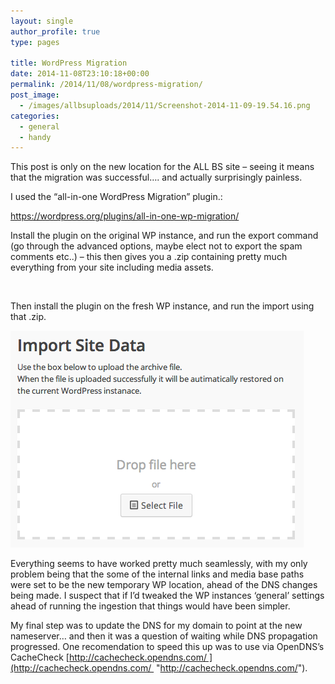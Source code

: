 ```yaml
---
layout: single
author_profile: true
type: pages

title: WordPress Migration
date: 2014-11-08T23:10:18+00:00
permalink: /2014/11/08/wordpress-migration/
post_image:
  - /images/allbsuploads/2014/11/Screenshot-2014-11-09-19.54.16.png
categories:
  - general
  - handy
---
```

This post is only on the new location for the ALL BS site &#8211; seeing it means that the migration was successful&#8230;. and actually surprisingly painless.

I used the &#8220;all-in-one WordPress Migration&#8221; plugin.:

<a title="https://wordpress.org/plugins/all-in-one-wp-migration/" href="https://wordpress.org/plugins/all-in-one-wp-migration/" target="_blank">https://wordpress.org/plugins/all-in-one-wp-migration/</a>

Install the plugin on the original WP instance, and run the export command (go through the advanced options, maybe elect not to export the spam comments etc..) &#8211; this then gives you a .zip containing pretty much everything from your site including media assets.

&nbsp;

Then install the plugin on the fresh WP instance, and run the import using that .zip.

<img class="aligncenter size-full wp-image-2416" src="/images/allbsuploads/2014/11/Screenshot-2014-11-09-19.27.48.png" alt="Screenshot 2014-11-09 19.27.48" width="469" height="347" />

Everything seems to have worked pretty much seamlessly, with my only problem being that the some of the internal links and media base paths were set to be the new temporary WP location, ahead of the DNS changes being made. I suspect that if I&#8217;d tweaked the WP instances &#8216;general&#8217; settings ahead of running the ingestion that things would have been simpler.

My final step was to update the DNS for my domain to point at the new nameserver&#8230; and then it was a question of waiting while DNS propagation progressed. One recomendation to speed this up was to use via OpenDNS&#8217;s CacheCheck [http://cachecheck.opendns.com/ ](http://cachecheck.opendns.com/  "http://cachecheck.opendns.com/").
